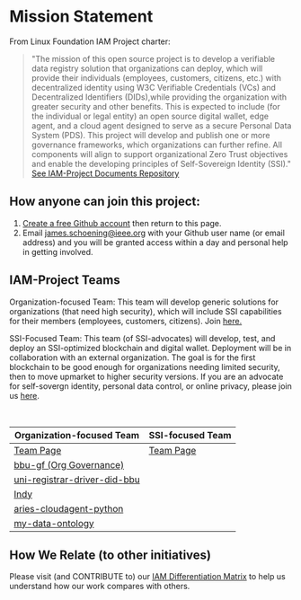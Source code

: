# Mission Statement 
From Linux Foundation IAM Project charter:
> "The mission of this open source project is to develop a verifiable data registry
solution that organizations can deploy, which will provide their individuals
(employees, customers, citizens, etc.) with decentralized identity using W3C
Verifiable Credentials (VCs) and Decentralized Identifiers (DIDs),while providing
the organization with greater security and other benefits. This is expected to
include (for the individual or legal entity) an open source digital wallet, edge
agent, and a cloud agent designed to serve as a secure Personal Data System
(PDS). This project will develop and publish one or more governance
frameworks, which organizations can further refine. All components will align to
support organizational Zero Trust objectives and enable the developing principles
of Self-Sovereign Identity (SSI)."  [See IAM-Project Documents Repository](https://github.com/I-AM-project/Overall-Project-Documents)
## How anyone can join this project:  
1. [Create a free Github account](https://github.com) then return to this page.
2. Email james.schoening@ieee.org with your Github user name (or email address) and you will be granted access within a day and personal help in getting involved.    

## IAM-Project Teams 
Organization-focused Team: This team will develop generic solutions for organizations (that need high security), which will include SSI capabilities for their members (employees, customers, citizens). Join [here.](https://github.com/orgs/I-AM-project/teams/organization-focused-team) 

SSI-Focused Team: This team (of SSI-advocates) will develop, test, and deploy an SSI-optimized blockchain and digital wallet. Deployment will be in collaboration with an external organization.  The goal is for the first blockchain to be good enough for organizations needing limited security, then to move upmarket to higher security versions.   If you are an advocate for self-sovergn identity, personal data control, or online privacy, please join us [here](https://github.com/orgs/I-AM-project/teams/ssi-focused-team).

<br/>

|  Organization-focused Team | SSI-focused Team |
| -------------------- | -------------|
|[Team Page](https://github.com/orgs/I-AM-project/teams/organization-focused-team)  |[Team Page](https://github.com/orgs/I-AM-project/teams/ssi-focused-team)  |
| [bbu-gf (Org Governance)](https://github.com/I-AM-project/bbu-gf) |  |
| [uni-registrar-driver-did-bbu](https://github.com/I-AM-project/uni-registrar-driver-did-bbu)|              |
|  [Indy](https://github.com/I-AM-project/indy-sdk) |             |
|  [aries-cloudagent-python](https://github.com/I-AM-project/aries-cloudagent-python)  |               |      
|  [my-data-ontology](https://github.com/I-AM-project/my-data-ontology)|             |

## How We Relate (to other initiatives)
Please visit (and CONTRIBUTE to) our [IAM Differentiation Matrix](https://docs.google.com/spreadsheets/d/160XP7o7k9FFyaFKeGaJFUj2zm7mz8xYUQI1lAVarrC0) to help us understand how our work compares with others.  
